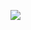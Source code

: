 ![](https://media.githubusercontent.com/media/dyzz/dyzz.github.io/master/images/BriefingBackground.png)